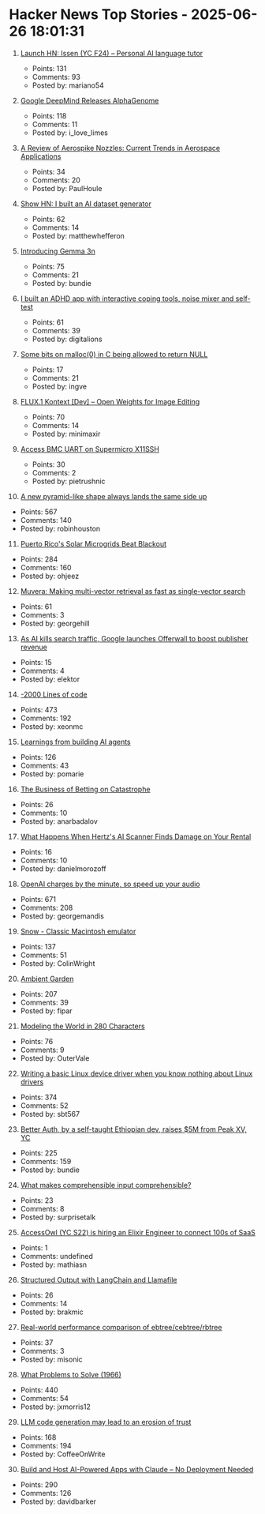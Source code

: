 # Hacker News Top Stories - 2025-06-26 18:01:31

1. [Launch HN: Issen (YC F24) – Personal AI language tutor](undefined)
   - Points: 131
   - Comments: 93
   - Posted by: mariano54

2. [Google DeepMind Releases AlphaGenome](https://deepmind.google/discover/blog/alphagenome-ai-for-better-understanding-the-genome/)
   - Points: 118
   - Comments: 11
   - Posted by: i_love_limes

3. [A Review of Aerospike Nozzles: Current Trends in Aerospace Applications](https://www.mdpi.com/2226-4310/12/6/519)
   - Points: 34
   - Comments: 20
   - Posted by: PaulHoule

4. [Show HN: I built an AI dataset generator](https://github.com/metabase/dataset-generator)
   - Points: 62
   - Comments: 14
   - Posted by: matthewhefferon

5. [Introducing Gemma 3n](https://developers.googleblog.com/en/introducing-gemma-3n-developer-guide/)
   - Points: 75
   - Comments: 21
   - Posted by: bundie

6. [I built an ADHD app with interactive coping tools, noise mixer and self-test](https://www.adhdhelp.app/en)
   - Points: 61
   - Comments: 39
   - Posted by: digitalions

7. [Some bits on malloc(0) in C being allowed to return NULL](https://utcc.utoronto.ca/~cks/space/blog/programming/CZeroSizeMallocSomeNotes)
   - Points: 17
   - Comments: 21
   - Posted by: ingve

8. [FLUX.1 Kontext [Dev] – Open Weights for Image Editing](https://bfl.ai/announcements/flux-1-kontext-dev)
   - Points: 70
   - Comments: 14
   - Posted by: minimaxir

9. [Access BMC UART on Supermicro X11SSH](https://github.com/zarhus/zarhusbmc/discussions/3)
   - Points: 30
   - Comments: 2
   - Posted by: pietrushnic

10. [A new pyramid-like shape always lands the same side up](https://www.quantamagazine.org/a-new-pyramid-like-shape-always-lands-the-same-side-up-20250625/)
   - Points: 567
   - Comments: 140
   - Posted by: robinhouston

11. [Puerto Rico's Solar Microgrids Beat Blackout](https://spectrum.ieee.org/puerto-rico-solar-microgrids)
   - Points: 284
   - Comments: 160
   - Posted by: ohjeez

12. [Muvera: Making multi-vector retrieval as fast as single-vector search](https://research.google/blog/muvera-making-multi-vector-retrieval-as-fast-as-single-vector-search/)
   - Points: 61
   - Comments: 3
   - Posted by: georgehill

13. [As AI kills search traffic, Google launches Offerwall to boost publisher revenue](https://techcrunch.com/2025/06/26/as-ai-kills-search-traffic-google-launches-offerwall-to-boost-publisher-revenue/)
   - Points: 15
   - Comments: 4
   - Posted by: elektor

14. [-2000 Lines of code](https://www.folklore.org/Negative_2000_Lines_Of_Code.html)
   - Points: 473
   - Comments: 192
   - Posted by: xeonmc

15. [Learnings from building AI agents](https://www.cubic.dev/blog/learnings-from-building-ai-agents)
   - Points: 126
   - Comments: 43
   - Posted by: pomarie

16. [The Business of Betting on Catastrophe](https://thereader.mitpress.mit.edu/the-business-of-betting-on-catastrophe/)
   - Points: 26
   - Comments: 10
   - Posted by: anarbadalov

17. [What Happens When Hertz's AI Scanner Finds Damage on Your Rental](https://www.thedrive.com/news/this-is-what-happens-when-hertzs-ai-scanner-finds-damage-on-your-rental)
   - Points: 16
   - Comments: 10
   - Posted by: danielmorozoff

18. [OpenAI charges by the minute, so speed up your audio](https://george.mand.is/2025/06/openai-charges-by-the-minute-so-make-the-minutes-shorter/)
   - Points: 671
   - Comments: 208
   - Posted by: georgemandis

19. [Snow - Classic Macintosh emulator](https://snowemu.com/)
   - Points: 137
   - Comments: 51
   - Posted by: ColinWright

20. [Ambient Garden](https://ambient.garden)
   - Points: 207
   - Comments: 39
   - Posted by: fipar

21. [Modeling the World in 280 Characters](https://tympanus.net/codrops/2025/06/23/modeling-the-world-in-280-characters/)
   - Points: 76
   - Comments: 9
   - Posted by: OuterVale

22. [Writing a basic Linux device driver when you know nothing about Linux drivers](https://crescentro.se/posts/writing-drivers/)
   - Points: 374
   - Comments: 52
   - Posted by: sbt567

23. [Better Auth, by a self-taught Ethiopian dev, raises $5M from Peak XV, YC](https://techcrunch.com/2025/06/25/this-self-taught-ethiopian-dev-built-an-authentication-tool-and-got-into-yc/)
   - Points: 225
   - Comments: 159
   - Posted by: bundie

24. [What makes comprehensible input comprehensible?](https://cij-analysis.streamlit.app)
   - Points: 23
   - Comments: 8
   - Posted by: surprisetalk

25. [AccessOwl (YC S22) is hiring an Elixir Engineer to connect 100s of SaaS](https://www.ycombinator.com/companies/accessowl/jobs/1shGwy2-senior-software-engineer-elixir-focus)
   - Points: 1
   - Comments: undefined
   - Posted by: mathiasn

26. [Structured Output with LangChain and Llamafile](https://blog.brakmic.com/structured-output-with-langchain-and-llamafile/)
   - Points: 26
   - Comments: 14
   - Posted by: brakmic

27. [Real-world performance comparison of ebtree/cebtree/rbtree](http://wtarreau.blogspot.com/2025/06/real-world-performance-comparison-of.html)
   - Points: 37
   - Comments: 3
   - Posted by: misonic

28. [What Problems to Solve (1966)](http://genius.cat-v.org/richard-feynman/writtings/letters/problems)
   - Points: 440
   - Comments: 54
   - Posted by: jxmorris12

29. [LLM code generation may lead to an erosion of trust](https://jaysthoughts.com/aithoughts1)
   - Points: 168
   - Comments: 194
   - Posted by: CoffeeOnWrite

30. [Build and Host AI-Powered Apps with Claude – No Deployment Needed](https://www.anthropic.com/news/claude-powered-artifacts)
   - Points: 290
   - Comments: 126
   - Posted by: davidbarker

